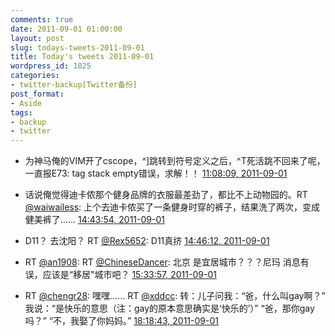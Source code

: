 ```yaml
---
comments: true
date: 2011-09-01 01:00:00
layout: post
slug: todays-tweets-2011-09-01
title: Today's tweets 2011-09-01
wordpress_id: 1825
categories:
- twitter-backup[Twitter备份]
post_format:
- Aside
tags:
- backup
- twitter
---
```





  * 为神马俺的VIM开了cscope，^]跳转到符号定义之后，^T死活跳不回来了呢，一直报E73: tag stack empty错误，求解！！ [11:08:09, 2011-09-01](http://twitter.com/gfrog/statuses/109100201674948608)





  * 话说俺觉得迪卡侬那个健身品牌的衣服最差劲了，都比不上动物园的。RT [@waiwailess](http://twitter.com/waiwailess): 上个去迪卡侬买了一条健身时穿的裤子，结果洗了两次，变成健美裤了…… [14:43:54, 2011-09-01](http://twitter.com/gfrog/statuses/109154495946170368)





  * D11？ 去沈阳？ RT [@Rex5652](http://twitter.com/Rex5652): D11真挤 [14:46:12, 2011-09-01](http://twitter.com/gfrog/statuses/109155075129225216)





  * RT [@an1908](http://twitter.com/an1908): RT [@ChineseDancer](http://twitter.com/ChineseDancer): 北京 是宜居城市？？？尼玛 消息有误，应该是“移居"城市吧？ [15:33:57, 2011-09-01](http://twitter.com/gfrog/statuses/109167090212147200)





  * RT [@chengr28](http://twitter.com/chengr28): 嘿嘿…… RT [@xddcc](http://twitter.com/xddcc): 转：儿子问我：“爸，什么叫gay啊？” 我说：“是快乐的意思（注：gay的原本意思确实是‘快乐的’）” “爸，那你gay吗？” “不，我娶了你妈妈。” [18:18:43, 2011-09-01](http://twitter.com/gfrog/statuses/109208555634171905)




